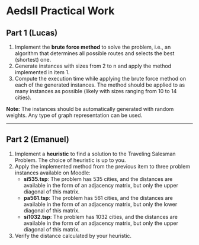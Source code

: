 # AedsII Practical Work

## Part 1 (Lucas)

1. Implement the **brute force method** to solve the problem, i.e., an algorithm that determines all possible routes and selects the best (shortest) one.
2. Generate instances with sizes from 2 to n and apply the method implemented in item 1.
3. Compute the execution time while applying the brute force method on each of the generated instances. The method should be applied to as many instances as possible (likely with sizes ranging from 10 to 14 cities).

**Note:** The instances should be automatically generated with random weights. Any type of graph representation can be used.

---

## Part 2 (Emanuel)

1. Implement a **heuristic** to find a solution to the Traveling Salesman Problem. The choice of heuristic is up to you.
2. Apply the implemented method from the previous item to three problem instances available on Moodle:
   - **si535.tsp**: The problem has 535 cities, and the distances are available in the form of an adjacency matrix, but only the upper diagonal of this matrix.
   - **pa561.tsp**: The problem has 561 cities, and the distances are available in the form of an adjacency matrix, but only the lower diagonal of this matrix.
   - **si1032.tsp**: The problem has 1032 cities, and the distances are available in the form of an adjacency matrix, but only the upper diagonal of this matrix.
3. Verify the distance calculated by your heuristic.
